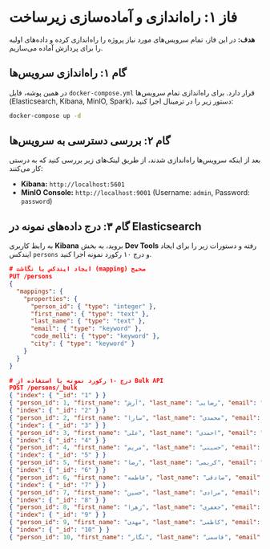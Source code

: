 # فاز ۱: راه‌اندازی و آماده‌سازی زیرساخت

**هدف:** در این فاز، تمام سرویس‌های مورد نیاز پروژه را راه‌اندازی کرده و داده‌های اولیه را برای پردازش آماده می‌سازیم.

## گام ۱: راه‌اندازی سرویس‌ها

در همین پوشه، فایل `docker-compose.yml` قرار دارد. برای راه‌اندازی تمام سرویس‌ها (Elasticsearch, Kibana, MinIO, Spark)، دستور زیر را در ترمینال اجرا کنید:

```bash
docker-compose up -d
```

## گام ۲: بررسی دسترسی به سرویس‌ها

بعد از اینکه سرویس‌ها راه‌اندازی شدند، از طریق لینک‌های زیر بررسی کنید که به درستی کار می‌کنند:

*   **Kibana:** `http://localhost:5601`
*   **MinIO Console:** `http://localhost:9001` (Username: `admin`, Password: `password`)

## گام ۳: درج داده‌های نمونه در Elasticsearch

به رابط کاربری **Kibana** بروید، به بخش **Dev Tools** رفته و دستورات زیر را برای ایجاد ایندکس `persons` و درج ۱۰ رکورد نمونه اجرا کنید.

```json
# ایجاد ایندکس با نگاشت (mapping) صحیح
PUT /persons
{
  "mappings": {
    "properties": {
      "person_id": { "type": "integer" },
      "first_name": { "type": "text" },
      "last_name": { "type": "text" },
      "email": { "type": "keyword" },
      "code_melli": { "type": "keyword" },
      "city": { "type": "keyword" }
    }
  }
}

# درج ۱۰ رکورد نمونه با استفاده از Bulk API
POST /persons/_bulk
{ "index": { "_id": "1" } }
{ "person_id": 1, "first_name": "آرش", "last_name": "رضایی", "email": "arash.rezaei@example.com", "code_melli": "0012345678", "city": "تهران" }
{ "index": { "_id": "2" } }
{ "person_id": 2, "first_name": "سارا", "last_name": "محمدی", "email": "sara.mohammadi@example.com", "code_melli": "0023456789", "city": "اصفهان" }
{ "index": { "_id": "3" } }
{ "person_id": 3, "first_name": "علی", "last_name": "احمدی", "email": "ali.ahmadi@example.com", "code_melli": "0034567890", "city": "شیراز" }
{ "index": { "_id": "4" } }
{ "person_id": 4, "first_name": "مریم", "last_name": "حسینی", "email": "maryam.hosseini@example.com", "code_melli": "0045678901", "city": "تهران" }
{ "index": { "_id": "5" } }
{ "person_id": 5, "first_name": "رضا", "last_name": "کریمی", "email": "reza.karimi@example.com", "code_melli": "0056789012", "city": "مشهد" }
{ "index": { "_id": "6" } }
{ "person_id": 6, "first_name": "فاطمه", "last_name": "صادقی", "email": "fatemeh.sadeghi@example.com", "code_melli": "0067890123", "city": "تبریز" }
{ "index": { "_id": "7" } }
{ "person_id": 7, "first_name": "حسین", "last_name": "مرادی", "email": "hossein.moradi@example.com", "code_melli": "0078901234", "city": "اصفهان" }
{ "index": { "_id": "8" } }
{ "person_id": 8, "first_name": "زهرا", "last_name": "جعفری", "email": "zahra.jafari@example.com", "code_melli": "0089012345", "city": "شیراز" }
{ "index": { "_id": "9" } }
{ "person_id": 9, "first_name": "مهدی", "last_name": "کاظمی", "email": "mehdi.kazemi@example.com", "code_melli": "0090123456", "city": "تهران" }
{ "index": { "_id": "10" } }
{ "person_id": 10, "first_name": "نگار", "last_name": "قاسمی", "email": "negar.ghasemi@example.com", "code_melli": "0101234567", "city": "کرج" }
```
